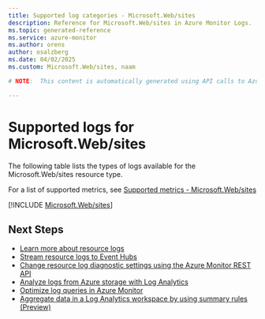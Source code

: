 ```yaml
---
title: Supported log categories - Microsoft.Web/sites
description: Reference for Microsoft.Web/sites in Azure Monitor Logs.
ms.topic: generated-reference
ms.service: azure-monitor
ms.author: orens
author: osalzberg
ms.date: 04/02/2025
ms.custom: Microsoft.Web/sites, naam

# NOTE:  This content is automatically generated using API calls to Azure. Any edits made on these files will be overwritten in the next run of the script. 

---
```





# Supported logs for Microsoft.Web/sites  
The following table lists the types of logs available for the Microsoft.Web/sites resource type.
  
  
  
For a list of supported metrics, see [Supported metrics - Microsoft.Web/sites](../supported-metrics/microsoft-web-sites-metrics.md)  
  

  
[!INCLUDE [Microsoft.Web/sites](~/reusable-content/ce-skilling/azure/includes/azure-monitor/reference/logs/microsoft-web-sites-logs-include.md)]  
  

## Next Steps

* [Learn more about resource logs](/azure/azure-monitor/essentials/platform-logs-overview)
* [Stream resource logs to Event Hubs](/azure/azure-monitor/essentials/resource-logs#send-to-azure-event-hubs)
* [Change resource log diagnostic settings using the Azure Monitor REST API](/rest/api/monitor/diagnosticsettings)
* [Analyze logs from Azure storage with Log Analytics](/azure/azure-monitor/essentials/resource-logs#send-to-log-analytics-workspace)
* [Optimize log queries in Azure Monitor](/azure/azure-monitor/logs/query-optimization)
* [Aggregate data in a Log Analytics workspace by using summary rules (Preview)](/azure/azure-monitor/logs/summary-rules)